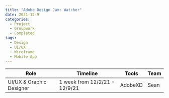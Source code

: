 ```yaml
---
title: "Adobe Design Jam: Watcher"
date: 2021-12-9
categories: 
  - Project
  - Groupwork
  - Completed
tags:
  - Design
  - UI/UX
  - Wireframe
  - Mobile App
---
```



Role      | Timeline | Tools  |  Team   |
| --------  | -------- | ------ | ------- |
| UI/UX & Graphic Designer | 1 week from 12/2/21 - 12/9/21| AdobeXD| Sean |